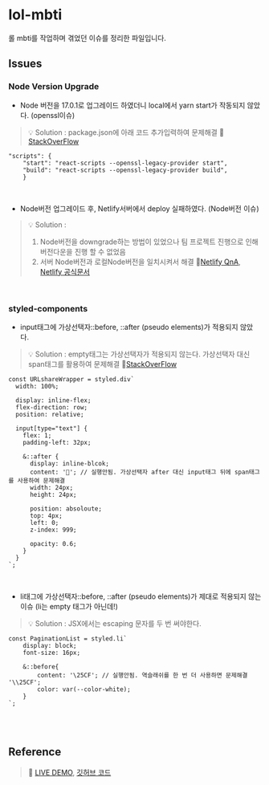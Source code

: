 # lol-mbti
롤 mbti를 작업하며 겪었던 이슈를 정리한 파일입니다.

## Issues
### Node Version Upgrade
- Node 버전을 17.0.1로 업그레이드 하였더니 local에서 yarn start가 작동되지 않았다. (openssl이슈)<br/>

> 💡 Solution : package.json에 아래 코드 추가입력하여 문제해결 🔗 [StackOverFlow](https://stackoverflow.com/questions/69665222/node-17-0-1-causes-some-error-digital-envelope-routinesunsupported)
```
"scripts": {
    "start": "react-scripts --openssl-legacy-provider start",
    "build": "react-scripts --openssl-legacy-provider build",
    }
``` 
<br/>

- Node버전 업그레이드 후, Netlify서버에서 deploy 실패하였다. (Node버전 이슈)<br/>


> 💡 Solution :
> 1) Node버전을 downgrade하는 방법이 있었으나 팀 프로젝트 진행으로 인해 버전다운을 진행 할 수 없었음 <br/>
> 2) 서버 Node버전과 로컬Node버전을 일치시켜서 해결 🔗[Netlify QnA](https://answers.netlify.com/t/deploy-failed-build-script-returned-non-zero-exit-code-2/44263/2), [Netlify 공식문서](https://docs.netlify.com/configure-builds/manage-dependencies/#node-js-and-javascript)

<br/>

### styled-components
- input태그에 가상선택자::before, ::after (pseudo elements)가 적용되지 않았다.
> 💡 Solution : empty태그는 가상선택자가 적용되지 않는다. 가상선택자 대신 span태그를 활용하여 문제해결 🔗[StackOverFlow](https://stackoverflow.com/questions/2587669/can-i-use-a-before-or-after-pseudo-element-on-an-input-field/4660434#4660434)
> 
```
const URLshareWrapper = styled.div`
  width: 100%;
  
  display: inline-flex;
  flex-direction: row;
  position: relative;
  
  input[type="text"] {
    flex: 1;
    padding-left: 32px;
  
    &::after {
      display: inline-blcok;
      content: '🔗'; // 실행안됨. 가상선택자 after 대신 input태그 뒤에 span태그를 사용하여 문제해결
      width: 24px;
      height: 24px;

      position: absoloute;
      top: 4px;
      left: 0;
      z-index: 999;

      opacity: 0.6;
    }
  }
`;
```

<br/>

- li태그에 가상선택자::before, ::after (pseudo elements)가 제대로 적용되지 않는 이슈 (li는 empty 태그가 아닌데!)
> 💡 Solution : JSX에서는 escaping 문자를 두 번 써야한다.

```
const PaginationList = styled.li`
    display: block;
    font-size: 16px;

    &::before{
        content: '\25CF'; // 실행안됨. 역슬래쉬를 한 번 더 사용하면 문제해결 '\\25CF';
        color: var(--color-white);
    }
`;
```


<br/><br/>
## Reference
> 🔗 [LIVE DEMO](https://mbtilol.netlify.app/), [깃허브 코드](https://github.com/sukyoungshin/lol-mbti)
